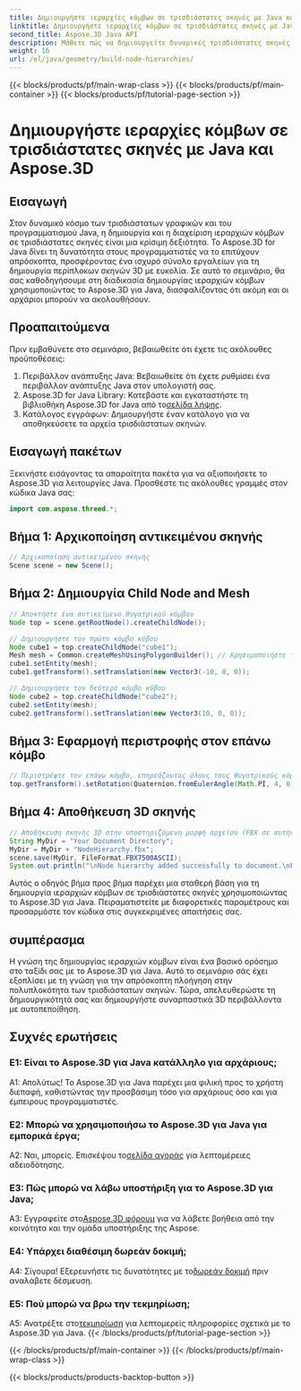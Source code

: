 ```yaml
---
title: Δημιουργήστε ιεραρχίες κόμβων σε τρισδιάστατες σκηνές με Java και Aspose.3D
linktitle: Δημιουργήστε ιεραρχίες κόμβων σε τρισδιάστατες σκηνές με Java και Aspose.3D
second_title: Aspose.3D Java API
description: Μάθετε πώς να δημιουργείτε δυναμικές τρισδιάστατες σκηνές σε Java με το Aspose.3D. Δημιουργήστε ιεραρχίες κόμβων χωρίς κόπο και αναβαθμίστε το τρισδιάστατο παιχνίδι γραφικών σας.
weight: 16
url: /el/java/geometry/build-node-hierarchies/
---
```


{{< blocks/products/pf/main-wrap-class >}}
{{< blocks/products/pf/main-container >}}
{{< blocks/products/pf/tutorial-page-section >}}

# Δημιουργήστε ιεραρχίες κόμβων σε τρισδιάστατες σκηνές με Java και Aspose.3D

## Εισαγωγή

Στον δυναμικό κόσμο των τρισδιάστατων γραφικών και του προγραμματισμού Java, η δημιουργία και η διαχείριση ιεραρχιών κόμβων σε τρισδιάστατες σκηνές είναι μια κρίσιμη δεξιότητα. Το Aspose.3D for Java δίνει τη δυνατότητα στους προγραμματιστές να το επιτύχουν απρόσκοπτα, προσφέροντας ένα ισχυρό σύνολο εργαλείων για τη δημιουργία περίπλοκων σκηνών 3D με ευκολία. Σε αυτό το σεμινάριο, θα σας καθοδηγήσουμε στη διαδικασία δημιουργίας ιεραρχιών κόμβων χρησιμοποιώντας το Aspose.3D για Java, διασφαλίζοντας ότι ακόμη και οι αρχάριοι μπορούν να ακολουθήσουν.

## Προαπαιτούμενα

Πριν εμβαθύνετε στο σεμινάριο, βεβαιωθείτε ότι έχετε τις ακόλουθες προϋποθέσεις:

1. Περιβάλλον ανάπτυξης Java: Βεβαιωθείτε ότι έχετε ρυθμίσει ένα περιβάλλον ανάπτυξης Java στον υπολογιστή σας.
2.  Aspose.3D for Java Library: Κατεβάστε και εγκαταστήστε τη βιβλιοθήκη Aspose.3D for Java από το[σελίδα λήψης](https://releases.aspose.com/3d/java/).
3. Κατάλογος εγγράφων: Δημιουργήστε έναν κατάλογο για να αποθηκεύσετε τα αρχεία τρισδιάστατων σκηνών.

## Εισαγωγή πακέτων

Ξεκινήστε εισάγοντας τα απαραίτητα πακέτα για να αξιοποιήσετε το Aspose.3D για λειτουργίες Java. Προσθέστε τις ακόλουθες γραμμές στον κώδικα Java σας:

```java
import com.aspose.threed.*;

```

## Βήμα 1: Αρχικοποίηση αντικειμένου σκηνής

```java
// Αρχικοποίηση αντικειμένου σκηνής
Scene scene = new Scene();
```

## Βήμα 2: Δημιουργία Child Node and Mesh

```java
// Αποκτήστε ένα αντικείμενο θυγατρικού κόμβου
Node top = scene.getRootNode().createChildNode();

// Δημιουργήστε τον πρώτο κόμβο κύβου
Node cube1 = top.createChildNode("cube1");
Mesh mesh = Common.createMeshUsingPolygonBuilder(); // Χρησιμοποιήστε τη μέθοδο δημιουργίας πλέγματος
cube1.setEntity(mesh);
cube1.getTransform().setTranslation(new Vector3(-10, 0, 0));

// Δημιουργήστε τον δεύτερο κόμβο κύβου
Node cube2 = top.createChildNode("cube2");
cube2.setEntity(mesh);
cube2.getTransform().setTranslation(new Vector3(10, 0, 0));
```

## Βήμα 3: Εφαρμογή περιστροφής στον επάνω κόμβο

```java
// Περιστρέψτε τον επάνω κόμβο, επηρεάζοντας όλους τους θυγατρικούς κόμβους
top.getTransform().setRotation(Quaternion.fromEulerAngle(Math.PI, 4, 0));
```

## Βήμα 4: Αποθήκευση 3D σκηνής

```java
// Αποθήκευση σκηνής 3D στην υποστηριζόμενη μορφή αρχείου (FBX σε αυτήν την περίπτωση)
String MyDir = "Your Document Directory";
MyDir = MyDir + "NodeHierarchy.fbx";
scene.save(MyDir, FileFormat.FBX7500ASCII);
System.out.println("\nNode hierarchy added successfully to document.\nFile saved at " + MyDir);
```

Αυτός ο οδηγός βήμα προς βήμα παρέχει μια σταθερή βάση για τη δημιουργία ιεραρχιών κόμβων σε τρισδιάστατες σκηνές χρησιμοποιώντας το Aspose.3D για Java. Πειραματιστείτε με διαφορετικές παραμέτρους και προσαρμόστε τον κώδικα στις συγκεκριμένες απαιτήσεις σας.

## συμπέρασμα

Η γνώση της δημιουργίας ιεραρχιών κόμβων είναι ένα βασικό ορόσημο στο ταξίδι σας με το Aspose.3D για Java. Αυτό το σεμινάριο σάς έχει εξοπλίσει με τη γνώση για την απρόσκοπτη πλοήγηση στην πολυπλοκότητα των τρισδιάστατων σκηνών. Τώρα, απελευθερώστε τη δημιουργικότητά σας και δημιουργήστε συναρπαστικά 3D περιβάλλοντα με αυτοπεποίθηση.

## Συχνές ερωτήσεις

### Ε1: Είναι το Aspose.3D για Java κατάλληλο για αρχάριους;

Α1: Απολύτως! Το Aspose.3D για Java παρέχει μια φιλική προς το χρήστη διεπαφή, καθιστώντας την προσβάσιμη τόσο για αρχάριους όσο και για έμπειρους προγραμματιστές.

### Ε2: Μπορώ να χρησιμοποιήσω το Aspose.3D για Java για εμπορικά έργα;

 Α2: Ναι, μπορείς. Επισκέψου το[σελίδα αγοράς](https://purchase.aspose.com/buy) για λεπτομέρειες αδειοδότησης.

### Ε3: Πώς μπορώ να λάβω υποστήριξη για το Aspose.3D για Java;

 A3: Εγγραφείτε στο[Aspose.3D φόρουμ](https://forum.aspose.com/c/3d/18) για να λάβετε βοήθεια από την κοινότητα και την ομάδα υποστήριξης της Aspose.

### Ε4: Υπάρχει διαθέσιμη δωρεάν δοκιμή;

 Α4: Σίγουρα! Εξερευνήστε τις δυνατότητες με το[δωρεάν δοκιμή](https://releases.aspose.com/) πριν αναλάβετε δέσμευση.

### Ε5: Πού μπορώ να βρω την τεκμηρίωση;

 A5: Ανατρέξτε στο[τεκμηρίωση](https://reference.aspose.com/3d/java/) για λεπτομερείς πληροφορίες σχετικά με το Aspose.3D για Java.
{{< /blocks/products/pf/tutorial-page-section >}}

{{< /blocks/products/pf/main-container >}}
{{< /blocks/products/pf/main-wrap-class >}}

{{< blocks/products/products-backtop-button >}}
